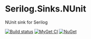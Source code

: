 # Serilog.Sinks.NUnit
NUnit sink for Serilog

[![Build status](https://ci.appveyor.com/api/projects/status/18wk0i4a58e14wdl/branch/master?svg=true)](https://ci.appveyor.com/project/luk355/serilog-sinks-nunit/branch/master)
[![MyGet CI](https://img.shields.io/myget/luk355-ci/v/Serilog.Sinks.NUnit.svg)](http://myget.org/gallery/luk355-ci)
[![NuGet](https://img.shields.io/nuget/v/Serilog.Sinks.NUnit.svg)](https://www.nuget.org/packages/Serilog.Sinks.NUnit/)